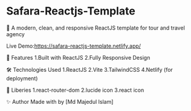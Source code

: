 # Safara-Reactjs-Template

🚀 A modern, clean, and responsive ReactJS template for tour and travel agency

Live Demo:https://safara-reactjs-template.netlify.app/

🚀 Features
1.Built with ReactJS
2.Fully Responsive Design

🛠️ Technologies Used
1.ReactJS
2.Vite
3.TailwindCSS
4.Netlify (for deployment)

🚀 Liberies
1.react-router-dom
2.lucide icon
3.react icon

✨ Author
Made with by [Md Majedul Islam]
